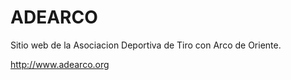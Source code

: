 # ADEARCO

Sitio web de la Asociacion Deportiva de Tiro con Arco de Oriente. 

http://www.adearco.org
